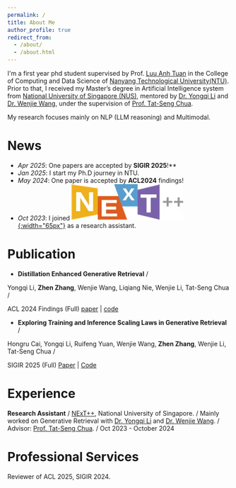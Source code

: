 ```yaml
---
permalink: /
title: About Me 
author_profile: true
redirect_from: 
  - /about/
  - /about.html
---
```




I'm a first year phd student supervised by Prof. [Luu Anh Tuan](https://tuanluu.github.io/) in the College of Computing and Data Science of [Nanyang Technological University(NTU)](https://www.ntu.edu.sg/).  Prior to that, I received my Master’s degree in Artificial Intelligence system from [National University of Singapore (NUS)](https://nus.edu.sg/), mentored by [Dr. Yongqi Li](https://liyongqi67.github.io/) and [Dr. Wenjie Wang](https://wenjiewwj.github.io/), under the supervision of [Prof. Tat-Seng Chua](https://www.chuatatseng.com/). 

My research focuses mainly on NLP (LLM  reasoning) and Multimodal. 

News
======
- *Apr 2025*: One papers are accepted by **SIGIR 2025**!**
- *Jan 2025*: I start my Ph.D journey in NTU.
- *May 2024*: One paper is accepted by  **ACL2024** findings!
- *Oct 2023*: I joined [![Next Lab](images/image.png){:width="65px"}](https://www.nextcenter.org/) as a research assistant.

Publication
======
- **Distillation Enhanced Generative Retrieval** /

Yongqi Li, **Zhen Zhang**, Wenjie Wang, Liqiang Nie, Wenjie Li, Tat-Seng Chua /

ACL 2024 Findings (Full)
[paper](https://aclanthology.org/2024.findings-acl.662.pdf) | [code](https://github.com/liyongqi67/MINDER)

- **Exploring Training and Inference Scaling Laws in Generative Retrieval** /

Hongru Cai, Yongqi Li, Ruifeng Yuan, Wenjie Wang, **Zhen Zhang**, Wenjie Li, Tat-Seng Chua /

SIGIR 2025 (Full)
[Paper](https://arxiv.org/abs/2503.18941) | [Code](https://github.com/HongruCai/SLGR)

Experience
======
**Research Assistant** /
[NExT++](https://www.nextcenter.org/), National University of Singapore. /
Mainly worked on Generative Retrieval  with [Dr. Yongqi Li](https://liyongqi67.github.io/) and [Dr. Wenjie Wang](https://wenjiewwj.github.io/). /
Advisor: [Prof. Tat-Seng Chua](https://www.chuatatseng.com/). /
Oct 2023 - October 2024

Professional Services
======
Reviewer of ACL 2025, SIGIR 2024.
